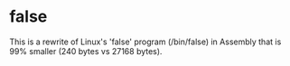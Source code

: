 false
===
This is a rewrite of Linux's 'false' program (/bin/false) in Assembly that is 99% smaller (240 bytes vs 27168 bytes).
